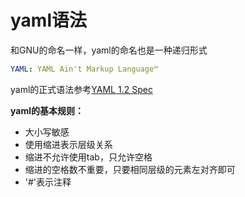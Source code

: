 # yaml语法

和GNU的命名一样，yaml的命名也是一种递归形式

```yaml
YAML: YAML Ain't Markup Language™
```

yaml的正式语法参考[YAML 1.2 Spec](https://yaml.org/spec/1.2/spec.html)



**yaml的基本规则：**

- 大小写敏感
- 使用缩进表示层级关系
- 缩进不允许使用tab，只允许空格
- 缩进的空格数不重要，只要相同层级的元素左对齐即可
- '#'表示注释



